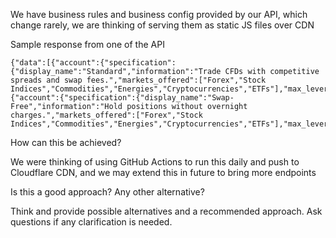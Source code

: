 We have business rules and business config provided by our API, which change rarely, we are thinking of serving them as static JS files over CDN

Sample response from one of the API

```
{"data":[{"account":{"specification":{"display_name":"Standard","information":"Trade CFDs with competitive spreads and swap fees.","markets_offered":["Forex","Stock Indices","Commodities","Energies","Cryptocurrencies","ETFs"],"max_leverage":500,"pips":0.6}}},{"account":{"specification":{"display_name":"Swap-Free","information":"Hold positions without overnight charges.","markets_offered":["Forex","Stock Indices","Commodities","Energies","Cryptocurrencies","ETFs"],"max_leverage":500,"pips":2.2}}}]}
```

How can this be achieved?  

We were thinking of using GitHub Actions to run this daily and push to Cloudflare CDN, and we may extend this in future to bring more endpoints 

Is this a good approach? Any other alternative?

Think and provide possible alternatives and a recommended approach. Ask questions if any clarification is needed.
